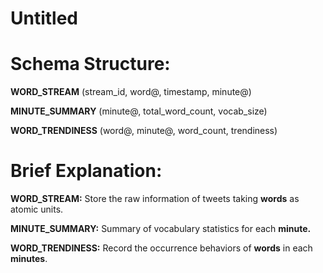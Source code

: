 # Untitled

# Schema Structure:

**WORD_STREAM** (stream_id, word@, timestamp, minute@)

**MINUTE_SUMMARY** (minute@, total_word_count, vocab_size)

**WORD_TRENDINESS** (word@, minute@, word_count, trendiness)

# Brief Explanation:

**WORD_STREAM:** Store the raw information of tweets taking **words** as atomic units.

**MINUTE_SUMMARY:** Summary of vocabulary statistics for each **minute.**

**WORD_TRENDINESS:** Record the occurrence behaviors of **words** in each **minutes**.